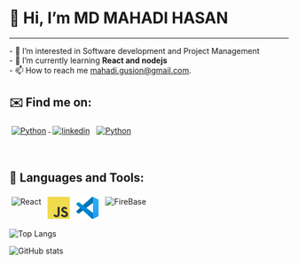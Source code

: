 <h1>👋 Hi, I’m MD MAHADI HASAN</h1>
<hr>
- 👀 I’m interested in Software development and Project Management <br>
- 🌱 I’m currently learning <strong>React and nodejs</strong><br>
- 📫 How to reach me <a href="mailto:mahadi.gusion@gmail.com">mahadi.gusion@gmail.com</a>.<br>

## ✉️ Find me on:


<p>
 <a href="https://www.facebook.com/mahadihanshan/" target="_blank" rel="noopener noreferrer"> <img src="https://cdn3.iconfinder.com/data/icons/glypho-social-and-other-logos/64/logo-facebook-512.png" alt="Python" height="40" style="vertical-align:top; margin:4px"> </a>
 <a href="https://linkedin.com/in/mahadihanshan" target="_blank" rel="noopener noreferrer"> <img src="https://cdn.jsdelivr.net/npm/simple-icons@v3/icons/linkedin.svg" alt="linkedin" height="40" style="vertical-align:top; margin:4px"></a>
 <a href="mailto:mahadi.gusion@gmail.com"> <img src="https://cdn.jsdelivr.net/npm/simple-icons@v3/icons/gmail.svg" alt="Python" height="40" style="vertical-align:top; margin:4px"></a>
</p>

<br />

## 🧰 Languages and Tools:
<p>
<img src="https://ensocore.com/media/61/reactjs-logo-sticker%20%281%29.jpg" alt="React" height="40" style="vertical-align:top; margin:4px">
<img src="https://raw.githubusercontent.com/github/explore/80688e429a7d4ef2fca1e82350fe8e3517d3494d/topics/javascript/javascript.png" alt="Javascript" height="40" style="vertical-align:top; margin:4px">
<img src="https://raw.githubusercontent.com/github/explore/80688e429a7d4ef2fca1e82350fe8e3517d3494d/topics/visual-studio-code/visual-studio-code.png" alt="VS Code" height="40" style="vertical-align:top; margin:4px">
  <img src="https://firebase.google.com/images/brand-guidelines/logo-standard.png" alt="FireBase" height="40" style="vertical-align:top; margin:4px">
</p>

![Top Langs](https://github-readme-stats.vercel.app/api/top-langs/?username=mahadihpu&theme=tokyonight)

![GitHub stats](https://github-readme-stats.vercel.app/api?username=mahadihpu&show_icons=true&theme=tokyonight)
